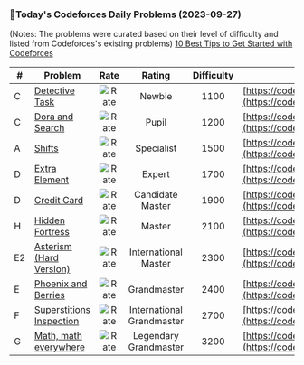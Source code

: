 ### 🌟Today's Codeforces Daily Problems (2023-09-27)
(Notes: The problems were curated based on their level of difficulty and listed from Codeforces's existing problems)
[10 Best Tips to Get Started with Codeforces](https://github.com/ika9810/Codeforces-Daily-Problems/blob/main/10%20Best%20Tips%20to%20Get%20Started%20with%20Codeforces.md)

| # | Problem | Rate| Rating | Difficulty | Contest |
|---| ----- | :--------: | :----------: | :----------: | ---------- |
|C|[Detective Task](https://codeforces.com/contest/1675/problem/C)|![Rate](https://img.shields.io/badge/Newbie-1100-lightgrey)|Newbie|1100|[https://codeforces.com/contest/1675](https://codeforces.com/contest/1675)|
|C|[Dora and Search](https://codeforces.com/contest/1793/problem/C)|![Rate](https://img.shields.io/badge/Pupil-1200-brightgreen)|Pupil|1200|[https://codeforces.com/contest/1793](https://codeforces.com/contest/1793)|
|A|[Shifts](https://codeforces.com/contest/229/problem/A)|![Rate](https://img.shields.io/badge/Specialist-1500-9cf)|Specialist|1500|[https://codeforces.com/contest/229](https://codeforces.com/contest/229)|
|D|[Extra Element](https://codeforces.com/contest/1185/problem/D)|![Rate](https://img.shields.io/badge/Expert-1700-blue)|Expert|1700|[https://codeforces.com/contest/1185](https://codeforces.com/contest/1185)|
|D|[Credit Card](https://codeforces.com/contest/893/problem/D)|![Rate](https://img.shields.io/badge/Candidate%20Master-1900-blueviolet)|Candidate Master|1900|[https://codeforces.com/contest/893](https://codeforces.com/contest/893)|
|H|[Hidden Fortress](https://codeforces.com/contest/1599/problem/H)|![Rate](https://img.shields.io/badge/Master-2100-orange)|Master|2100|[https://codeforces.com/contest/1599](https://codeforces.com/contest/1599)|
|E2|[Asterism (Hard Version)](https://codeforces.com/contest/1371/problem/E2)|![Rate](https://img.shields.io/badge/International%20Master-2300-orange)|International Master|2300|[https://codeforces.com/contest/1371](https://codeforces.com/contest/1371)|
|E|[Phoenix and Berries](https://codeforces.com/contest/1348/problem/E)|![Rate](https://img.shields.io/badge/Grandmaster-2400-red)|Grandmaster|2400|[https://codeforces.com/contest/1348](https://codeforces.com/contest/1348)|
|F|[Superstitions Inspection](https://codeforces.com/contest/345/problem/F)|![Rate](https://img.shields.io/badge/International%20Grandmaster-2700-red)|International Grandmaster|2700|[https://codeforces.com/contest/345](https://codeforces.com/contest/345)|
|G|[Math, math everywhere](https://codeforces.com/contest/765/problem/G)|![Rate](https://img.shields.io/badge/Legendary%20Grandmaster-3200-red)|Legendary Grandmaster|3200|[https://codeforces.com/contest/765](https://codeforces.com/contest/765)|
